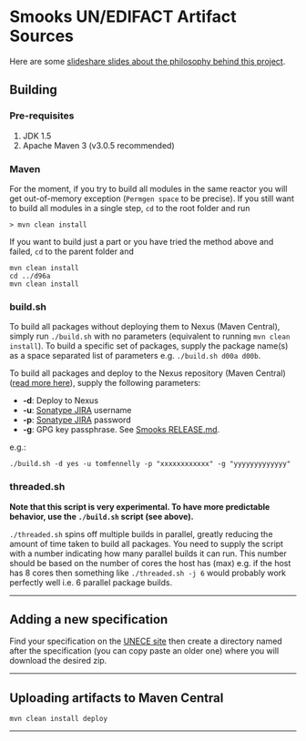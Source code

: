 # Smooks UN/EDIFACT Artifact Sources

Here are some [slideshare slides about the philosophy behind this project][slideshare].

## Building

### Pre-requisites

1. JDK 1.5
1. Apache Maven 3 (v3.0.5 recommended)

### Maven

For the moment, if you try to build all modules in the same reactor you
will get out-of-memory exception (`Permgen space` to be precise). If
you still want to build all modules in a single step, `cd` to the root
folder and run

    > mvn clean install

If you want to build just a part or you have tried the method above and
failed, `cd` to the parent folder and

    mvn clean install
    cd ../d96a
    mvn clean install

### build.sh

To build all packages without deploying them to Nexus (Maven Central),
simply run `./build.sh` with no parameters (equivalent to running
`mvn clean install`).  To build a specific set of packages, supply the
package name(s) as a space separated list of parameters e.g.
`./build.sh d00a d00b`.

To build all packages and deploy to the Nexus repository (Maven Central)
([read more here](https://github.com/smooks/smooks/blob/master/RELEASE.md)),
supply the following parameters:

* __-d__: Deploy to Nexus
* __-u__: [Sonatype JIRA](https://issues.sonatype.org/secure/Dashboard.jspa) username
* __-p__: [Sonatype JIRA](https://issues.sonatype.org/secure/Dashboard.jspa) password
* __-g__: GPG key passphrase. See [Smooks RELEASE.md](https://github.com/smooks/smooks/blob/master/RELEASE.md#generate-a-keypair-for-signing-artifacts).

e.g.:

```
./build.sh -d yes -u tomfennelly -p "xxxxxxxxxxxx" -g "yyyyyyyyyyyyy"
```

### threaded.sh

__Note that this script is very experimental. To have more predictable
behavior, use the `./build.sh` script (see above).__

`./threaded.sh` spins off multiple builds in parallel, greatly reducing
the amount of time taken to build all packages. You need to supply the
script with a number indicating how many parallel builds it can run.
This number should be based on the number of cores the host has (max)
e.g. if the host has 8 cores then something like `./threaded.sh -j 6`
would probably work perfectly well i.e. 6 parallel package builds.

- - -

## Adding a new specification
Find your specification on the [UNECE site][unece] then create a
directory named after the specification (you can copy paste an older
one) where you will download the desired zip.

- - -

## Uploading artifacts to Maven Central

    mvn clean install deploy

- - -

[unece]: http://www.unece.org/tradewelcome/areas-of-work/un-centre-for-trade-facilitation-and-e-business-uncefact/outputs/standards/unedifact/directories/download.html "UNCE"
[slideshare]: http://www.slideshare.net/tfennelly/unedifact-interchange-processing-with-smooks-v14-5104071 "EDI"
